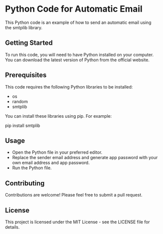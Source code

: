 # Python Code for Automatic Email
This Python code is an example of how to send an automatic email using the smtplib library.

## Getting Started
To run this code, you will need to have Python installed on your computer. You can download the latest version of Python from the official website.

## Prerequisites
This code requires the following Python libraries to be installed:

- os
- random
- smtplib

You can install these libraries using pip. For example:

pip install smtplib

## Usage
- Open the Python file in your preferred editor.
- Replace the sender email address and generate app password with your own email address and app password.
- Run the Python file.

## Contributing
Contributions are welcome! Please feel free to submit a pull request.

## License
This project is licensed under the MIT License - see the LICENSE file for details.

